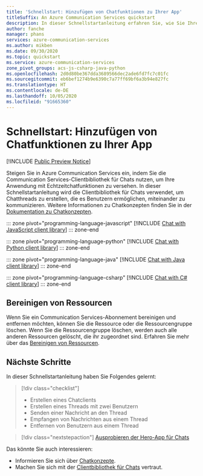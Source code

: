```yaml
---
title: 'Schnellstart: Hinzufügen von Chatfunktionen zu Ihrer App'
titleSuffix: An Azure Communication Services quickstart
description: In dieser Schnellstartanleitung erfahren Sie, wie Sie Ihrer App Chatfunktionen von Communication Services hinzufügen.
author: fanche
manager: phans
services: azure-communication-services
ms.author: mikben
ms.date: 09/30/2020
ms.topic: quickstart
ms.service: azure-communication-services
zone_pivot_groups: acs-js-csharp-java-python
ms.openlocfilehash: 2d0d80be367dda3689566dec2ade6fd7fc7c01fc
ms.sourcegitcommit: eb6bef1274b9e6390c7a77ff69bf6a3b94e827fc
ms.translationtype: HT
ms.contentlocale: de-DE
ms.lasthandoff: 10/05/2020
ms.locfileid: "91665360"
---
```

# <a name="quickstart-add-chat-to-your-app"></a>Schnellstart: Hinzufügen von Chatfunktionen zu Ihrer App

[!INCLUDE [Public Preview Notice](../../includes/public-preview-include.md)]

Steigen Sie in Azure Communication Services ein, indem Sie die Communication Services-Clientbibliothek für Chats nutzen, um Ihre Anwendung mit Echtzeitchatfunktionen zu versehen. In dieser Schnellstartanleitung wird die Clientbibliothek für Chats verwendet, um Chatthreads zu erstellen, die es Benutzern ermöglichen, miteinander zu kommunizieren. Weitere Informationen zu Chatkonzepten finden Sie in der [Dokumentation zu Chatkonzepten](../../concepts/chat/concepts.md).

::: zone pivot="programming-language-javascript"
[!INCLUDE [Chat with JavaScript client library](./includes/chat-js.md)]
::: zone-end

::: zone pivot="programming-language-python"
[!INCLUDE [Chat with Python client library](./includes/chat-python.md)]
::: zone-end

::: zone pivot="programming-language-java"
[!INCLUDE [Chat with Java client library](./includes/chat-java.md)]
::: zone-end

::: zone pivot="programming-language-csharp"
[!INCLUDE [Chat with C# client library](./includes/chat-csharp.md)]
::: zone-end

## <a name="clean-up-resources"></a>Bereinigen von Ressourcen

Wenn Sie ein Communication Services-Abonnement bereinigen und entfernen möchten, können Sie die Ressource oder die Ressourcengruppe löschen. Wenn Sie die Ressourcengruppe löschen, werden auch alle anderen Ressourcen gelöscht, die ihr zugeordnet sind. Erfahren Sie mehr über das [Bereinigen von Ressourcen](../create-communication-resource.md#clean-up-resources).

## <a name="next-steps"></a>Nächste Schritte

In dieser Schnellstartanleitung haben Sie Folgendes gelernt:

> [!div class="checklist"]
> * Erstellen eines Chatclients
> * Erstellen eines Threads mit zwei Benutzern
> * Senden einer Nachricht an den Thread
> * Empfangen von Nachrichten aus einem Thread
> * Entfernen von Benutzern aus einem Thread

> [!div class="nextstepaction"]
> [Ausprobieren der Hero-App für Chats](../../samples/chat-hero-sample.md)

Das könnte Sie auch interessieren:

 - Informieren Sie sich über [Chatkonzepte](../../concepts/chat/concepts.md).
 - Machen Sie sich mit der [Clientbibliothek für Chats](../../concepts/chat/sdk-features.md) vertraut.
